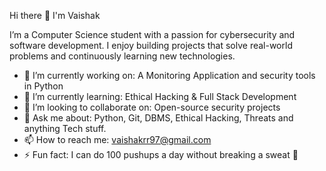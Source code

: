 Hi there 👋 I'm Vaishak

I’m a Computer Science student with a passion for cybersecurity and software development. I enjoy building projects that solve real-world problems and continuously learning new technologies.

- 🔭 I’m currently working on: A Monitoring Application and security tools in Python
- 🌱 I’m currently learning: Ethical Hacking & Full Stack Development
- 👯 I’m looking to collaborate on: Open-source security projects
- 💬 Ask me about: Python, Git, DBMS, Ethical Hacking, Threats and anything Tech stuff.
- 📫 How to reach me: vaishakrr97@gmail.com
- ⚡ Fun fact: I can do 100 pushups a day without breaking a sweat 💪
